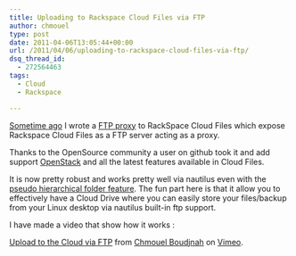 ```yaml
---
title: Uploading to Rackspace Cloud Files via FTP
author: chmouel
type: post
date: 2011-04-06T13:05:44+00:00
url: /2011/04/06/uploading-to-rackspace-cloud-files-via-ftp/
dsq_thread_id:
  - 272564463
tags:
  - Cloud
  - Rackspace

---
```

[Sometime ago][1] I wrote a [FTP proxy][2] to RackSpace Cloud Files which expose Rackspace Cloud Files as a FTP server acting as a proxy. 

Thanks to the OpenSource community a user on github took it and add support [OpenStack][3] and all the latest features available in Cloud Files.

It is now pretty robust and works pretty well via nautilus even with the [pseudo hierarchical folder feature][4]. The fun part here is that it allow you to effectively have a Cloud Drive where you can easily store your files/backup from your Linux desktop via nautilus built-in ftp support.

I have made a video that show how it works :



[Upload to the Cloud via FTP][5] from [Chmouel Boudjnah][6] on [Vimeo][7].

 [1]: https://blog.chmouel.com/2009/10/29/ftp-server-for-cloud-files/
 [2]: https://github.com/chmouel/ftp-cloudfs/
 [3]: http://www.openstack.org/
 [4]: http://docs.openstack.org/openstack-object-storage/developer/content/ch03s02.html#d5e527
 [5]: http://vimeo.com/22024058
 [6]: http://vimeo.com/user4559588
 [7]: http://vimeo.com